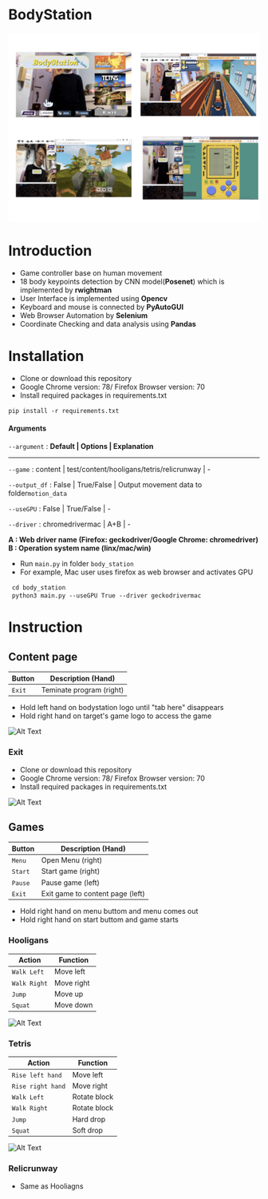 # BodyStation
![Alt Text](https://github.com/15077693d/readme_image/blob/master/bodystation/bodystation.jpeg)

# Introduction
- Game controller base on human movement
- 18 body keypoints detection by CNN model(**Posenet**) which is implemented by **rwightman**
- User Interface is implemented using **Opencv**
- Keyboard and mouse is connected by **PyAutoGUI**
- Web Browser Automation by **Selenium**
- Coordinate Checking and data analysis using **Pandas**

# Installation
- Clone or download this repository
- Google Chrome version: 78/ Firefox Browser version: 70
- Install required packages in requirements.txt

```
pip install -r requirements.txt
```
#### Arguments

 ``--argument`` : **Default | Options | Explanation**

------------
``--game`` : content | test/content/hooligans/tetris/relicrunway | -

``--output_df`` : False | True/False | Output movement data to folder``motion_data`` 

``--useGPU`` : False | True/False | -

``--driver`` : chromedrivermac |  A+B | -

 **A : Web driver name (Firefox: geckodriver/Google Chrome: chromedriver)
 B : Operation system name (linx/mac/win)**
- Run ```main.py``` in folder ```body_station```
- For example, Mac user uses firefox as web browser and activates GPU

```
 cd body_station
 python3 main.py --useGPU True --driver geckodrivermac
```
# Instruction
## Content page
| Button | Description (Hand)                |
| ------------- | ------------------------------ |
| `Exit`   | Teminate program (right)|

- Hold left hand on bodystation logo until "tab here" disappears 
- Hold right hand on target's game logo to access the game

![Alt Text](https://github.com/15077693d/readme_image/blob/master/bodystation/content.gif)

### Exit

- Clone or download this repository
- Google Chrome version: 78/ Firefox Browser version: 70
- Install required packages in requirements.txt

![Alt Text](https://github.com/15077693d/readme_image/blob/master/bodystation/quit.gif)

## Games

| Button | Description (Hand)                |
| ------------- | ------------------------------ |
| `Menu`      | Open Menu (right)      |
| `Start`   |  Start game (right)   |
| `Pause`   | Pause game  (left)   |
| `Exit`   | Exit game to content page  (left)  |

- Hold right hand on menu buttom and menu comes out
- Hold right hand on start buttom and game starts

### Hooligans

| Action | Function              |
| ------------- | ------------------------------ |
| `Walk Left`   | Move left      |
| `Walk Right`  |  Move right   |
| `Jump`   | Move up   |
| `Squat`   | Move down  |


![Alt Text](https://github.com/15077693d/readme_image/blob/master/bodystation/hooligans.gif)

### Tetris

| Action | Function             |
| ------------- | ------------------------------ |
|`Rise left hand`|Move left|
|`Rise right hand`|Move right|
| `Walk Left`   | Rotate block      |
| `Walk Right`  |  Rotate block   |
| `Jump`   | Hard drop   |
| `Squat`   | Soft drop  |

![Alt Text](https://github.com/15077693d/readme_image/blob/master/bodystation/tetris.gif)

### Relicrunway
- Same as Hooliagns
